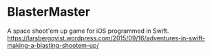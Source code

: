 # BlasterMaster
A space shoot'em up game for iOS programmed in Swift.
https://larsbergqvist.wordpress.com/2015/09/16/adventures-in-swift-making-a-blasting-shootem-up/
